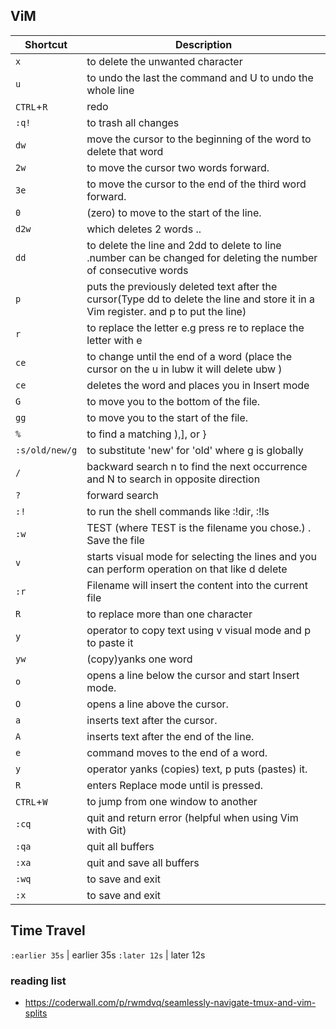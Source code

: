 ## ViM

Shortcut       | Description
---------------|---------------------------
`x`            | to delete the unwanted character
`u`            | to undo the last the command and U to undo the whole line
`CTRL`+`R`     | redo 
`:q!`          | to trash all changes
`dw`           |  move the cursor to the beginning of the word to delete that word
`2w`           | to move the cursor two words forward.
`3e`           | to move the cursor to the end of the third word forward.
`0`            | (zero) to move to the start of the line.
`d2w`          | which deletes 2 words ..
`dd`           | to delete the line and 2dd to delete to line .number can be changed for deleting the number of consecutive words
`p`            | puts the previously deleted text after the cursor(Type dd to delete the line and store it in a Vim register. and p to put the line)
`r`            | to replace the letter e.g press re to replace the letter with e
`ce`           | to change until the end of a word (place the cursor on the u in lubw it will delete ubw )
`ce`           | deletes the word and places you in Insert mode
`G`            | to move you to the bottom of the file.
`gg`           | to move you to the start of the file.
`%`            | to find a matching ),], or }
`:s/old/new/g` |  to substitute 'new' for 'old' where g is globally
`/`            | backward search n to find the next occurrence and N to search in opposite direction
`?`            | forward search
`:!`           | to run the shell commands like :!dir, :!ls
`:w`           | TEST (where TEST is the filename you chose.) . Save the file
`v`            | starts visual mode for selecting the lines and you can perform operation on that like d delete
`:r`           | Filename will insert the content into the current file
`R`            | to replace more than one character
`y`            | operator to copy text using v visual mode and p to paste it
`yw`           | (copy)yanks one word
`o`            | opens a line below the cursor and start Insert mode.
`O`            | opens a line above the cursor.
`a`            | inserts text after the cursor.
`A`            | inserts text after the end of the line.
`e`            | command moves to the end of a word.
`y`            | operator yanks (copies) text, p puts (pastes) it.
`R`            | enters Replace mode until <ESC> is pressed.
`CTRL`+`W`     | to jump from one window to another
`:cq`          | quit and return error (helpful when using Vim with Git)
`:qa`          | quit all buffers
`:xa`          | quit and save all buffers 
`:wq`          | to save and exit
`:x`           | to save and exit

## Time Travel 

`:earlier 35s` | earlier 35s
`:later 12s`   | later 12s


### reading list
- https://coderwall.com/p/rwmdvq/seamlessly-navigate-tmux-and-vim-splits
